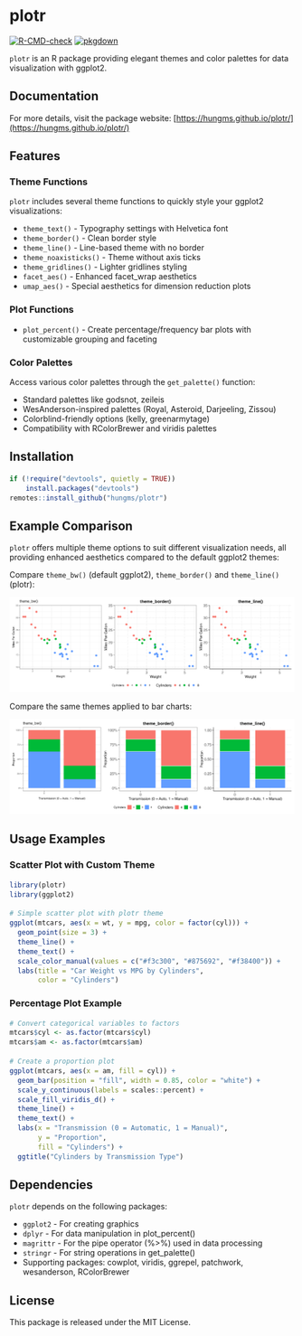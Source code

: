 # plotr
[![R-CMD-check](https://github.com/hungms/plotr/workflows/R-CMD-check/badge.svg)](https://github.com/hungms/plotr/actions)
[![pkgdown](https://github.com/hungms/plotr/workflows/pkgdown/badge.svg)](https://github.com/hungms/plotr/actions)

`plotr` is an R package providing elegant themes and color palettes for data visualization with ggplot2.

## Documentation

For more details, visit the package website: [https://hungms.github.io/plotr/](https://hungms.github.io/plotr/)

## Features

### Theme Functions

`plotr` includes several theme functions to quickly style your ggplot2 visualizations:

* `theme_text()` - Typography settings with Helvetica font
* `theme_border()` - Clean border style
* `theme_line()` - Line-based theme with no border
* `theme_noaxisticks()` - Theme without axis ticks
* `theme_gridlines()` - Lighter gridlines styling
* `facet_aes()` - Enhanced facet_wrap aesthetics
* `umap_aes()` - Special aesthetics for dimension reduction plots

### Plot Functions

* `plot_percent()` - Create percentage/frequency bar plots with customizable grouping and faceting

### Color Palettes

Access various color palettes through the `get_palette()` function:

* Standard palettes like godsnot, zeileis
* WesAnderson-inspired palettes (Royal, Asteroid, Darjeeling, Zissou)
* Colorblind-friendly options (kelly, greenarmytage)
* Compatibility with RColorBrewer and viridis palettes


## Installation

```r
if (!require("devtools", quietly = TRUE))
    install.packages("devtools")
remotes::install_github("hungms/plotr")
```

## Example Comparison

`plotr` offers multiple theme options to suit different visualization needs, all providing enhanced aesthetics compared to the default ggplot2 themes:

Compare `theme_bw()` (default ggplot2), `theme_border()` and `theme_line()` (plotr):

![Theme comparison scatter](man/figures/theme_comparison.png)

Compare the same themes applied to bar charts:

![Theme comparison bar](man/figures/bar_theme_comparison.png)


## Usage Examples

### Scatter Plot with Custom Theme

```r
library(plotr)
library(ggplot2)

# Simple scatter plot with plotr theme
ggplot(mtcars, aes(x = wt, y = mpg, color = factor(cyl))) +
  geom_point(size = 3) +
  theme_line() + 
  theme_text() +
  scale_color_manual(values = c("#f3c300", "#875692", "#f38400")) +
  labs(title = "Car Weight vs MPG by Cylinders", 
       color = "Cylinders")
```

### Percentage Plot Example

```r
# Convert categorical variables to factors
mtcars$cyl <- as.factor(mtcars$cyl)
mtcars$am <- as.factor(mtcars$am)

# Create a proportion plot
ggplot(mtcars, aes(x = am, fill = cyl)) +
  geom_bar(position = "fill", width = 0.85, color = "white") +
  scale_y_continuous(labels = scales::percent) +
  scale_fill_viridis_d() +
  theme_line() +
  theme_text() +
  labs(x = "Transmission (0 = Automatic, 1 = Manual)",
       y = "Proportion",
       fill = "Cylinders") +
  ggtitle("Cylinders by Transmission Type")
```

## Dependencies

`plotr` depends on the following packages:
* `ggplot2` - For creating graphics
* `dplyr` - For data manipulation in plot_percent()
* `magrittr` - For the pipe operator (%>%) used in data processing
* `stringr` - For string operations in get_palette()
* Supporting packages: cowplot, viridis, ggrepel, patchwork, wesanderson, RColorBrewer

## License

This package is released under the MIT License.
